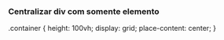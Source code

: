### Centralizar div com somente elemento
.container {
  height: 100vh;
  display: grid;
  place-content: center;
}